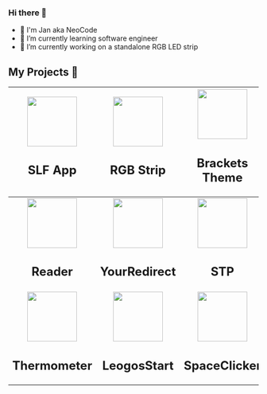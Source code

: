 ### Hi there 👋

- 💬 I'm Jan aka NeoCode
- 🌱 I’m currently learning software engineer
- 🔭 I’m currently working on a standalone RGB LED strip
<!--
- 👯 I’m looking to collaborate on ...
- 🤔 I’m looking for help with ...
- 💬 Ask me about ...
- 📫 How to reach me: ...
-->

## My Projects 📕

| <center><img src="https://neocde.me/images/project-01.png" height="100px"><h2>SLF App</h2></center> | <center><img src="https://neocde.me/images/project-02.png" height="100px"><h2>RGB Strip</h2></center>  | <center><img src="https://neocde.me/images/project-03.png" height="100px"><h2>Brackets Theme</h2></center> |
|---|---|---|
| <center><img src="https://neocde.me/images/project-holder.png" height="100px"><h2>Reader</h2></center> | <center><img src="https://neocde.me/images/project-04.png" height="100px"><h2>YourRedirect</h2></center>  | <center><img src="https://neocde.me/images/project-05.png" height="100px"><h2>STP</h2></center> |
| <center><img src="https://neocde.me/images/project-06.png" height="100px"><h2>Thermometer</h2></center> | <center><img src="https://neocde.me/images/project-07.png" height="100px"><h2>LeogosStart</h2></center>  | <center><img src="https://neocde.me/images/project-08.png" height="100px"><h2>SpaceClicker</h2></center> |
